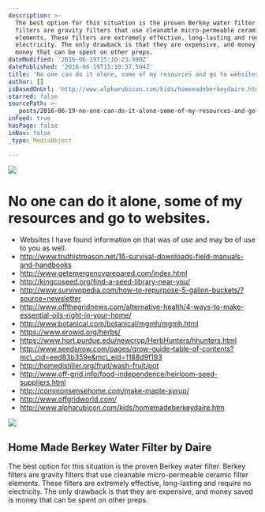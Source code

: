 ```yaml
---
description: >-
  The best option for this situation is the proven Berkey water filter. Berkey
  filters are gravity filters that use cleanable micro-permeable ceramic filter
  elements. These filters are extremely effective, long-lasting and require no
  electricity. The only drawback is that they are expensive, and money saved is
  money that can be spent on other preps.
dateModified: '2016-06-19T15:10:23.990Z'
datePublished: '2016-06-19T15:10:37.504Z'
title: 'No one can do it alone, some of my resources and go to websites.'
author: []
isBasedOnUrl: 'http://www.alpharubicon.com/kids/homemadeberkeydaire.htm'
starred: false
sourcePath: >-
  _posts/2016-06-19-no-one-can-do-it-alone-some-of-my-resources-and-go-to-websi.md
inFeed: true
hasPage: false
inNav: false
_type: MediaObject

---
```

![](https://the-grid-user-content.s3-us-west-2.amazonaws.com/9377f489-113a-4730-8180-9f665a9bacd3.jpg)

# No one can do it alone, some of my resources and go to websites.

* Websites I have found information on that was of use and may be of use to you as well.
* http://www.truthistreason.net/16-survival-downloads-field-manuals-and-handbooks
* http://www.getemergencyprepared.com/index.html
* http://kingcoseed.org/find-a-seed-library-near-you/
* http://www.survivopedia.com/how-to-repurpose-5-gallon-buckets/?source=newsletter
* http://www.offthegridnews.com/alternative-health/4-ways-to-make-essential-oils-right-in-your-home/
* http://www.botanical.com/botanical/mgmh/mgmh.html
* https://www.erowid.org/herbs/
* https://www.hort.purdue.edu/newcrop/HerbHunters/hhunters.html
* http://www.seedsnow.com/pages/grow-guide-table-of-contents?mc\_cid=eed83b359e&mc\_eid=1188d9f193
* http://homedistiller.org/fruit/wash-fruit/pot
* http://www.off-grid.info/food-independence/heirloom-seed-suppliers.html
* http://commonsensehome.com/make-maple-syrup/
* http://www.offgridworld.com/
* http://www.alpharubicon.com/kids/homemadeberkeydaire.htm

<article style=""><img src="https://imgflo.herokuapp.com/graph/vahj1ThiexotieMo/9255b7cd26cad52e065b6b53d22c102e/noop.jpg?input=http%3A%2F%2Fwww.alpharubicon.com%2Fkids%2Fimages%2Fhomemadeberkeydaire06.jpg" /><h1>Home Made Berkey Water Filter by Daire</h1><p>The best option for this situation is the proven Berkey water filter. Berkey filters are gravity filters that use cleanable micro-permeable ceramic filter elements. These filters are extremely effective, long-lasting and require no electricity. The only drawback is that they are expensive, and money saved is money that can be spent on other preps.</p></article>